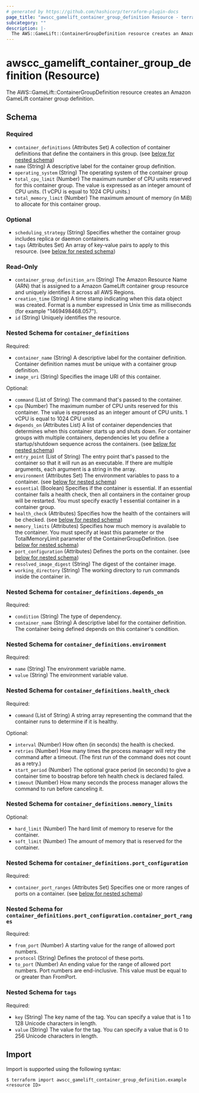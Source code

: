 ```yaml
---
# generated by https://github.com/hashicorp/terraform-plugin-docs
page_title: "awscc_gamelift_container_group_definition Resource - terraform-provider-awscc"
subcategory: ""
description: |-
  The AWS::GameLift::ContainerGroupDefinition resource creates an Amazon GameLift container group definition.
---
```


# awscc_gamelift_container_group_definition (Resource)

The AWS::GameLift::ContainerGroupDefinition resource creates an Amazon GameLift container group definition.



<!-- schema generated by tfplugindocs -->
## Schema

### Required

- `container_definitions` (Attributes Set) A collection of container definitions that define the containers in this group. (see [below for nested schema](#nestedatt--container_definitions))
- `name` (String) A descriptive label for the container group definition.
- `operating_system` (String) The operating system of the container group
- `total_cpu_limit` (Number) The maximum number of CPU units reserved for this container group. The value is expressed as an integer amount of CPU units. (1 vCPU is equal to 1024 CPU units.)
- `total_memory_limit` (Number) The maximum amount of memory (in MiB) to allocate for this container group.

### Optional

- `scheduling_strategy` (String) Specifies whether the container group includes replica or daemon containers.
- `tags` (Attributes Set) An array of key-value pairs to apply to this resource. (see [below for nested schema](#nestedatt--tags))

### Read-Only

- `container_group_definition_arn` (String) The Amazon Resource Name (ARN) that is assigned to a Amazon GameLift container group resource and uniquely identifies it across all AWS Regions.
- `creation_time` (String) A time stamp indicating when this data object was created. Format is a number expressed in Unix time as milliseconds (for example "1469498468.057").
- `id` (String) Uniquely identifies the resource.

<a id="nestedatt--container_definitions"></a>
### Nested Schema for `container_definitions`

Required:

- `container_name` (String) A descriptive label for the container definition. Container definition names must be unique with a container group definition.
- `image_uri` (String) Specifies the image URI of this container.

Optional:

- `command` (List of String) The command that's passed to the container.
- `cpu` (Number) The maximum number of CPU units reserved for this container. The value is expressed as an integer amount of CPU units. 1 vCPU is equal to 1024 CPU units
- `depends_on` (Attributes List) A list of container dependencies that determines when this container starts up and shuts down. For container groups with multiple containers, dependencies let you define a startup/shutdown sequence across the containers. (see [below for nested schema](#nestedatt--container_definitions--depends_on))
- `entry_point` (List of String) The entry point that's passed to the container so that it will run as an executable. If there are multiple arguments, each argument is a string in the array.
- `environment` (Attributes Set) The environment variables to pass to a container. (see [below for nested schema](#nestedatt--container_definitions--environment))
- `essential` (Boolean) Specifies if the container is essential. If an essential container fails a health check, then all containers in the container group will be restarted. You must specify exactly 1 essential container in a container group.
- `health_check` (Attributes) Specifies how the health of the containers will be checked. (see [below for nested schema](#nestedatt--container_definitions--health_check))
- `memory_limits` (Attributes) Specifies how much memory is available to the container. You must specify at least this parameter or the TotalMemoryLimit parameter of the ContainerGroupDefinition. (see [below for nested schema](#nestedatt--container_definitions--memory_limits))
- `port_configuration` (Attributes) Defines the ports on the container. (see [below for nested schema](#nestedatt--container_definitions--port_configuration))
- `resolved_image_digest` (String) The digest of the container image.
- `working_directory` (String) The working directory to run commands inside the container in.

<a id="nestedatt--container_definitions--depends_on"></a>
### Nested Schema for `container_definitions.depends_on`

Required:

- `condition` (String) The type of dependency.
- `container_name` (String) A descriptive label for the container definition. The container being defined depends on this container's condition.


<a id="nestedatt--container_definitions--environment"></a>
### Nested Schema for `container_definitions.environment`

Required:

- `name` (String) The environment variable name.
- `value` (String) The environment variable value.


<a id="nestedatt--container_definitions--health_check"></a>
### Nested Schema for `container_definitions.health_check`

Required:

- `command` (List of String) A string array representing the command that the container runs to determine if it is healthy.

Optional:

- `interval` (Number) How often (in seconds) the health is checked.
- `retries` (Number) How many times the process manager will retry the command after a timeout. (The first run of the command does not count as a retry.)
- `start_period` (Number) The optional grace period (in seconds) to give a container time to boostrap before teh health check is declared failed.
- `timeout` (Number) How many seconds the process manager allows the command to run before canceling it.


<a id="nestedatt--container_definitions--memory_limits"></a>
### Nested Schema for `container_definitions.memory_limits`

Optional:

- `hard_limit` (Number) The hard limit of memory to reserve for the container.
- `soft_limit` (Number) The amount of memory that is reserved for the container.


<a id="nestedatt--container_definitions--port_configuration"></a>
### Nested Schema for `container_definitions.port_configuration`

Required:

- `container_port_ranges` (Attributes Set) Specifies one or more ranges of ports on a container. (see [below for nested schema](#nestedatt--container_definitions--port_configuration--container_port_ranges))

<a id="nestedatt--container_definitions--port_configuration--container_port_ranges"></a>
### Nested Schema for `container_definitions.port_configuration.container_port_ranges`

Required:

- `from_port` (Number) A starting value for the range of allowed port numbers.
- `protocol` (String) Defines the protocol of these ports.
- `to_port` (Number) An ending value for the range of allowed port numbers. Port numbers are end-inclusive. This value must be equal to or greater than FromPort.




<a id="nestedatt--tags"></a>
### Nested Schema for `tags`

Required:

- `key` (String) The key name of the tag. You can specify a value that is 1 to 128 Unicode characters in length.
- `value` (String) The value for the tag. You can specify a value that is 0 to 256 Unicode characters in length.

## Import

Import is supported using the following syntax:

```shell
$ terraform import awscc_gamelift_container_group_definition.example <resource ID>
```
